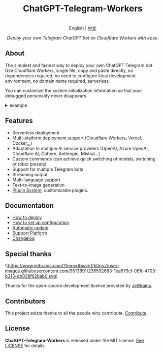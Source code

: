 
<h1 align="center">
ChatGPT-Telegram-Workers
</h1>

<p align="center">
    <br> English | <a href="README_CN.md">中文</a>
</p>
<p align="center">
    <em>Deploy your own Telegram ChatGPT bot on Cloudflare Workers with ease.</em>
</p>

## About

The simplest and fastest way to deploy your own ChatGPT Telegram bot. Use Cloudflare Workers, single file, copy and paste directly, no dependencies required, no need to configure local development environment, no domain name required, serverless.

You can customize the system initialization information so that your debugged personality never disappears.

<details>
<summary>example</summary>
<img style="max-width: 600px;" alt="image" src="./doc/demo.jpg">
</details>

## Features

- Serverless deployment
- Multi-platform deployment support (Cloudflare Workers, Vercel, Docker[...](doc/en/PLATFORM.md))
- Adaptation to multiple AI service providers (OpenAI, Azure OpenAI, Cloudflare AI, Cohere, Anthropic, Mistral...)
- Custom commands (can achieve quick switching of models, switching of robot presets)
- Support for multiple Telegram bots
- Streaming output
- Multi-language support
- Text-to-image generation
- [Plugin System](plugins), customizable plugins.

## Documentation

- [How to deploy](./doc/en/DEPLOY.md)
- [How to set up configuration](./doc/en/CONFIG.md)
- [Automatic update](./doc/en/ACTION.md)
- [Support Platform](./doc/en/PLATFORM.md)
- [Changelog](./doc/en/CHANGELOG.md)

## Special thanks

![https://www.jetbrains.com/?from=tbxark](https://user-images.githubusercontent.com/9513891/236592683-1ea579cf-08ff-4703-b313-db038f62bab0.svg)

Thanks for the open-source development license provided by [JetBrains](https://www.jetbrains.com/?from=tbxark).

## Contributors

This project exists thanks to all the people who contribute. [Contribute](https://github.com/tbxark/ChatGPT-Telegram-Workers/graphs/contributors).

## License

**ChatGPT-Telegram-Workers** is released under the MIT license. [See LICENSE](LICENSE) for details.
